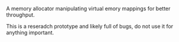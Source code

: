 A memory allocator manipulating virtual emory mappings for better throughput.

This is a reseradch prototype and likely full of bugs, do not use it for anything important.
